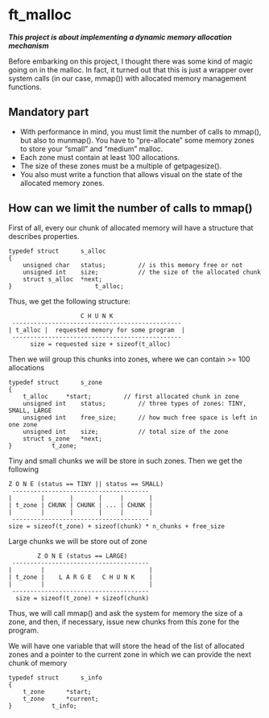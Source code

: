 # ft_malloc
***This project is about implementing a dynamic memory allocation
mechanism***

Before embarking on this project, I thought there was some kind of magic going on in the malloc. In fact, it turned out that this is just a wrapper over system calls (in our case, mmap()) with allocated memory management functions.

## Mandatory part
* With performance in mind, you must limit the number of calls to mmap(), but also to munmap(). You have to “pre-allocate” some memory zones to store your “small” and “medium” malloc.
* Each zone must contain at least 100 allocations.
* The size of these zones must be a multiple of getpagesize().
* You also must write a function that allows visual on the state of the allocated memory
zones. 

## How can we limit the number of calls to mmap()
First of all, every our chunk of allocated memory will have a structure that describes properties.
```
typedef struct		s_alloc
{
	unsigned char	status;         // is this memory free or not
	unsigned int	size;           // the size of the allocated chunk
	struct s_alloc	*next;
}                       t_alloc;
```
Thus, we get the following structure:
```
                    C H U N K
 -----------------------------------------------
| t_alloc |  requested memory for some program  |
 -----------------------------------------------
      size = requested size + sizeof(t_alloc)
```
Then we wiil group this chunks into zones, where we can contain >= 100 allocations
```
typedef struct		s_zone
{
	t_alloc		*start;			// first allocated chunk in zone
	unsigned int	status;			// three types of zones: TINY, SMALL, LARGE
	unsigned int	free_size;		// how much free space is left in one zone
	unsigned int	size;			// total size of the zone
	struct s_zone	*next;
}			t_zone;
```
Tiny and small chunks we will be store in such zones.
Then we get the following
```
Z O N E (status == TINY || status == SMALL)
 --------------------------------------
|        |       |       |     |       |
| t_zone | CHUNK | CHUNK | ... | CHUNK |
|        |       |       |     |       |
 --------------------------------------
size = sizeof(t_zone) + sizeof(chunk) * n_chunks + free_size
```
Large chunks we will be store out of zone
```
        Z O N E (status == LARGE)
 --------------------------------------
|        |                             |
| t_zone |    L A R G E   C H U N K    |
|        |                             |
 --------------------------------------
  size = sizeof(t_zone) + sizeof(chunk)
```

Thus, we will call mmap() and ask the system for memory the size of a zone, and then, if necessary, issue new chunks from this zone for the program.

We will have one variable that will store the head of the list of allocated zones and a pointer to the current zone in which we can provide the next chunk of memory
```
typedef struct		s_info
{
	t_zone		*start;
	t_zone		*current;
}			t_info;
```
